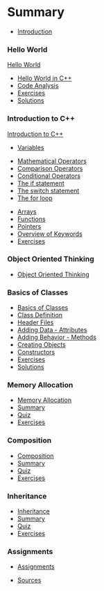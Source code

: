 # Summary

* [Introduction](README.md)

### Hello World

[Hello World](hello_world/readme.md)
* [Hello World in C++](hello_world/hello_world_in_cpp.md)
* [Code Analysis](hello_world/code_analysis.md)
* [Exercises](hello_world/exercises.md)
* [Solutions](hello_world/solutions.md)

### Introduction to C++

[Introduction to C++](introduction_to_cpp/readme.md)
* [Variables](introduction_to_cpp/variables.md)
<!-- * [Scope](introduction_to_cpp/scope.md)  -->
<!-- * [Standard IO](introduction_to_cpp/standard_io.md) -->
* [Mathematical Operators](introduction_to_cpp/mathematical_operators.md)
* [Comparison Operators](introduction_to_cpp/comparison_operators.md)
* [Conditional Operators](introduction_to_cpp/conditional_operators.md)
* [The if statement](introduction_to_cpp/if_statement.md)
* [The switch statement](introduction_to_cpp/switch_statement.md)
* [The for loop](introduction_to_cpp/for_loop.md)
<!-- * [The while loop](introduction_to_cpp/while_loop.md) -->
<!-- * [The do while loop](introduction_to_cpp/do_while_loop.md) -->
* [Arrays](introduction_to_cpp/arrays.md)
* [Functions](introduction_to_cpp/functions.md)
* [Pointers](introduction_to_cpp/pointers.md)
* [Overview of Keywords](introduction_to_cpp/overview_keywords.md)
* [Exercises](introduction_to_cpp/exercises.md)
<!-- * [Solutions](introduction_to_cpp/solutions.md) -->

### Object Oriented Thinking

* [Object Oriented Thinking](https://bioboost.gitbooks.io/object-oriented-thinking/content/)

### Basics of Classes

* [Basics of Classes](basics_of_classes/readme.md)
* [Class Definition](basics_of_classes/class_definition.md)
* [Header Files](basics_of_classes/header_files.md)
* [Adding Data - Attributes](basics_of_classes/attributes.md)
* [Adding Behavior - Methods](basics_of_classes/methods.md)
* [Creating Objects](basics_of_classes/creating_objects.md)
* [Constructors](basics_of_classes/constructors.md)
* [Exercises](basics_of_classes/exercises.md)
* [Solutions](basics_of_classes/solutions.md)

### Memory Allocation
* [Memory Allocation](memory_allocation/memory_allocation.md)
* [Summary](memory_allocation/summary.md)
* [Quiz](memory_allocation/quiz.md)
* [Exercises](memory_allocation/exercises.md)

### Composition
* [Composition](composition/composition.md)
* [Summary](composition/summary.md)
* [Quiz](composition/quiz.md)
* [Exercises](composition/exercises.md)

### Inheritance
* [Inheritance](inheritance/inheritance.md)
* [Summary](inheritance/summary.md)
* [Quiz](inheritance/quiz.md)
* [Exercises](inheritance/exercises.md)

<!-- ### Exceptions -->

<!-- * [Exceptions](exceptions/exceptions.md) -->
<!-- * [Summary](exceptions/summary.md) -->
<!-- * [Quiz](exceptions/quiz.md) -->
<!-- * [Exercises](exceptions/exercises.md) -->

### Assignments

* [Assignments](assignments/readme.md)

<!-- ### Solutions -->

<!-- * [Solutions](solutions/solutions.md) -->

<!-- ### Glossary and Sources -->

<!-- * [Glossary](glossary.md) -->
* [Sources](sources.md)
